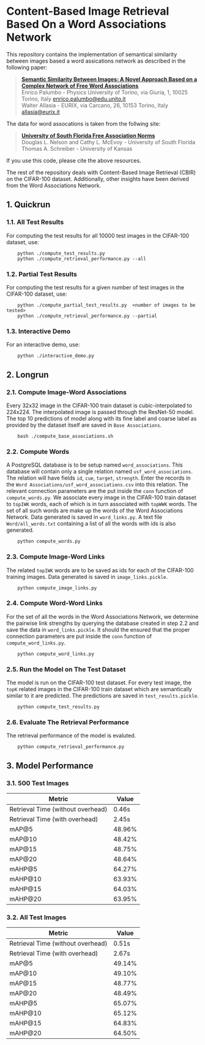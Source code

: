 # Content-Based Image Retrieval Based On a Word Associations Network

This repository contains the implementation of semantical similarity between images based a word assications network as described in the following paper:

> [**Semantic Similarity Between Images: A Novel Approach Based on a Complex Network of Free Word Associations**][1]  
> Enrico Palumbo - Physics University of Torino, via Giuria, 1, 10025 Torino, Italy [enrico.palumbo@edu.unito.it](mailto:enrico.palumbo@edu.unito.it)<br>
> Walter Allasia - EURIX, via Carcano, 26, 10153 Torino, Italy [allasia@eurix.it](mailto:allasia@eurix.it)<br>

The data for word assocations is taken from the follwing site:

> [**University of South Florida Free Association Norms**][2]  
> Douglas L. Nelson and Cathy L. McEvoy - University of South Florida<br>
> Thomas A. Schreiber - University of Kansas<br>

If you use this code, please cite the above resources.

The rest of the repository deals with Content-Based Image Retrieval (CBIR) on the CIFAR-100 dataset. Additionally, other insights have been derived from the Word Associations Network.

## 1. Quickrun

### 1.1. All Test Results

For computing the test results for all 10000 test images in the CIFAR-100 dataset, use:

```
    python ./compute_test_results.py
    python ./compute_retrieval_performance.py --all
```

### 1.2. Partial Test Results

For computing the test results for a given number of test images in the CIFAR-100 dataset, use:
```
    python ./compute_partial_test_results.py  <number of images to be tested>
    python ./compute_retrieval_performance.py --partial
```

### 1.3. Interactive Demo

For an interactive demo, use:
```
    python ./interactive_demo.py
```

## 2. Longrun
### 2.1. Compute Image-Word Associations
Every 32x32 image in the CIFAR-100 train dataset is cubic-interpolated to 224x224. The interpolated image is passed through the ResNet-50 model. The top 10 predictions of model along with its fine label and coarse label as provided by the dataset itself are saved in `Base Associations`.
```
    bash ./compute_base_associations.sh
```

### 2.2. Compute Words
A PostgreSQL database is to be setup named `word_associations`. This database will contain only a single relation named `usf_word_associations`. The relation will have fields `id`, `cue`, `target`, `strength`. Enter the records in the `Word Associations/usf_word_associations.csv` into this relation. The relevant connection parameters are the put inside the `conn` function of `compute_words.py`. We associate every image in the CIFAR-100 train dataset to `topIWK` words, each of which is in turn associated with `topWWK` words. The set of all such words are make up the words of the Word Associations Network. Data generated is saved in `word_links.py`. A text file `Word/all_words.txt` containing a list of all the words with ids is also generated.
```
    python compute_words.py
```

### 2.3. Compute Image-Word Links
The related `topIWK` words are to be saved as ids for each of the CIFAR-100 training images. Data generated is saved in `image_links.pickle`.
```
    python compute_image_links.py
```

### 2.4. Compute Word-Word Links
For the set of all the words in the Word Associations Network, we determine the pairwise link strengths by querying the database created in step 2.2 and save the data in `word_links.pickle`. It should the ensured that the proper connection parameters are put inside the `conn` function of `compute_word_links.py`. 
```
    python compute_word_links.py
```

### 2.5. Run the Model on The Test Dataset
The model is run on the CIFAR-100 test dataset. For every test image, the `topK` related images in the CIFAR-100 train dataset which are semantically similar to it are predicted. The predictions are saved in `test_results.pickle`. 
```
    python compute_test_results.py
```

### 2.6. Evaluate The Retrieval Performance
The retrieval performance of the model is evaluted. 
```
    python compute_retrieval_performance.py
```

## 3. Model Performance
### 3.1. 500 Test Images

| Metric                            |  Value  | 
| --------------------------------- | ------- | 
| Retrieval Time (without overhead) | 0.46s   |
| Retrieval Time (with overhead)    | 2.45s   | 
| mAP@5                             | 48.96%  |
| mAP@10                            | 48.42%  |
| mAP@15                            | 48.75%  |
| mAP@20                            | 48.64%  |
| mAHP@5                            | 64.27%  |
| mAHP@10                           | 63.93%  |
| mAHP@15                           | 64.03%  |
| mAHP@20                           | 63.95%  |

### 3.2. All Test Images

| Metric                            |  Value  | 
| --------------------------------- | ------- | 
| Retrieval Time (without overhead) | 0.51s   |
| Retrieval Time (with overhead)    | 2.67s   | 
| mAP@5                             | 49.14%  |
| mAP@10                            | 49.10%  |
| mAP@15                            | 48.77%  |
| mAP@20                            | 48.49%  |
| mAHP@5                            | 65.07%  |
| mAHP@10                           | 65.12%  |
| mAHP@15                           | 64.83%  |
| mAHP@20                           | 64.50%  |

[1]: https://enricopal.github.io/publications/Semantic%20Similarity%20between%20Images.pdf
[2]: http://w3.usf.edu/FreeAssociation/